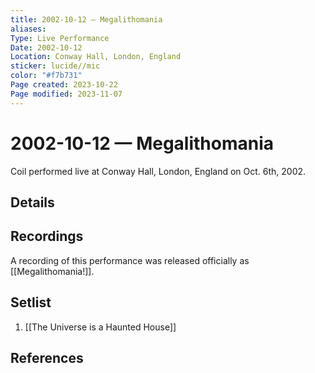 ```yaml
---
title: 2002-10-12 — Megalithomania
aliases: 
Type: Live Performance
Date: 2002-10-12
Location: Conway Hall, London, England
sticker: lucide//mic
color: "#f7b731"
Page created: 2023-10-22
Page modified: 2023-11-07
---
```


# 2002-10-12 — Megalithomania

Coil performed live at Conway Hall, London, England on Oct. 6th, 2002.

## Details


## Recordings

A recording of this performance was released officially as [[Megalithomania!]].

## Setlist
1. [[The Universe is a Haunted House]]

## References

[^1]: [Entry at Live Coil Archive](https://live-coil-archive.com/2002-sept-oct/2002-megalithomania/)
